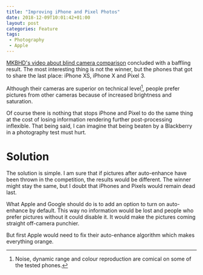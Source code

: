 ```yaml
---
title: "Improving iPhone and Pixel Photos"
date: 2018-12-09T10:01:42+01:00
layout: post
categories: Feature
tags:
 - Photography
 - Apple
---
```


[MKBHD's video about blind camera comparison][mkbhd] concluded with a baffling result. The most interesting thing is not the winner, but the phones that got to share the last place: iPhone XS, iPhone X and Pixel 3.

[mkbhd]: https://www.youtube.com/watch?v=_5-bo8a4zU0

Although their cameras are superior on technical level[^specs], people prefer pictures from other cameras because of increased brightness and saturation.

[^specs]: Noise, dynamic range and colour reproduction are comical on some of the tested phones.

Of course there is nothing that stops iPhone and Pixel to do the same thing at the cost of losing information rendering further post-processing inflexible. That being said, I can imagine that being beaten by a Blackberry in a photography test must hurt.

# Solution

The solution is simple. I am sure that if pictures after auto-enhance have been thrown in the competition, the results would be different. The winner might stay the same, but I doubt that iPhones and Pixels would remain dead last.

What Apple and Google should do is to add an option to turn on auto-enhance by default. This way no information would be lost and people who prefer pictures without it could disable it. It would make the pictures coming straight off-camera punchier.

But first Apple would need to fix their auto-enhance algorithm which makes everything orange.

